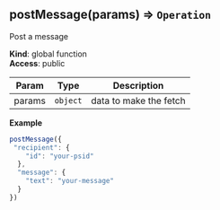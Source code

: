 <a name="postMessage"></a>

## postMessage(params) ⇒ <code>Operation</code>
Post a message

**Kind**: global function  
**Access**: public  

| Param | Type | Description |
| --- | --- | --- |
| params | <code>object</code> | data to make the fetch |

**Example**  
```js
postMessage({
 "recipient": {
    "id": "your-psid"
  },
  "message": {
    "text": "your-message"
  }
})
```
